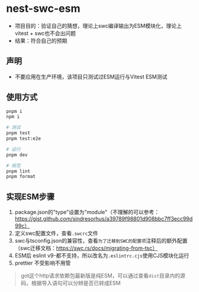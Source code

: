 # nest-swc-esm
- 项目目的：验证自己的猜想，理论上swc编译输出为ESM模块化，理论上vitest + swc也不会出问题
- 结果：符合自己的预期

## 声明
- 不要应用在生产环境，该项目只测试过ESM运行与Vitest ESM测试

## 使用方式
```bash
pnpm i
npm i

# 测试
pnpm test
pnpm test:e2e

# 运行
pnpm dev

# 规范
pnpm lint
pnpm format
```

## 实现ESM步骤
1. package.json的"type"设置为"module"（不理解的可以参考：https://gist.github.com/sindresorhus/a39789f98801d908bbc7ff3ecc99d99c）
2. 定义swc配置文件，查看`.swcrc`文件
3. swc与tsconfig.json的兼容性，查看`为了迁移到SWC的配置项`注释后的额外配置（swc迁移文档：https://swc.rs/docs/migrating-from-tsc）
4. ESM后 eslint v9-都不支持，所以改名为`.eslintrc.cjs`使用CJS模块化运行
5. prettier 不受影响不用管
> got这个http请求依赖包最新版是纯ESM，可以通过查看`dist`目录内的源码，根据导入语句可以分辨是否已转成ESM

